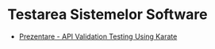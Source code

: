 # Testarea Sistemelor Software
- [Prezentare - API Validation Testing Using Karate](https://github.com/Moozey/TSS_Project/blob/master/TSS%20-%20prezentare.pptx)
